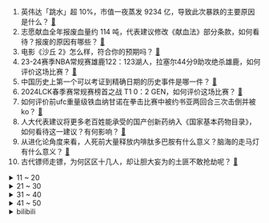 1. 英伟达「跳水」超 10%，市值一夜蒸发 9234 亿，导致此次暴跌的主要原因是什么？ [:link:](https://www.zhihu.com/question/647709306)
2. 志愿献血全年报废血量约 114 吨，代表建议修改《献血法》部分条款，如何看待？报废的原因有哪些？ [:link:](https://www.zhihu.com/question/647148461)
3. 电影《沙丘 2》怎么样，符合你的预期吗？ [:link:](https://www.zhihu.com/question/647447394)
4. 23-24赛季NBA常规赛雄鹿122：123湖人，拉塞尔44分9助攻绝杀雄鹿，如何评价这场比赛？ [:link:](https://www.zhihu.com/question/647734894)
5. 中国历史上第一个可以考证到精确日期的历史事件是哪一件？ [:link:](https://www.zhihu.com/question/644408539)
6. 2024LCK春季赛常规赛榜首之战 T1 0：2 GEN，如何评价这场比赛？ [:link:](https://www.zhihu.com/question/647745065)
7. 如何评价前ufc重量级铁血纳甘诺在拳击比赛中被约书亚两回合三次击倒并被ko？ [:link:](https://www.zhihu.com/question/647698777)
8. 人大代表建议将更多老百姓能承受的国产创新药纳入《国家基本药物目录》，如何看待这一建议？有何影响？ [:link:](https://www.zhihu.com/question/647555859)
9. 从进化论角度来看，人死前大量释放内啡肽多巴胺有什么意义？脑海的走马灯有什么意义？ [:link:](https://www.zhihu.com/question/639567256)
10. 古代镖师走镖，为何区区十几人，却让胆大妄为的土匪不敢抢劫呢？ [:link:](https://www.zhihu.com/question/624944310)
<details>
<summary>11 ~ 20</summary>

11. 多伦多大学排名加拿大第一，为什么很多人并不推荐呢？ [:link:](https://www.zhihu.com/question/314764524)
12. 电影《周处除三害》中程小美的戏份表达了什么？ [:link:](https://www.zhihu.com/question/647215787)
13. 领导在群里@我说「最近辛苦下」，我该怎么回复? [:link:](https://www.zhihu.com/question/646303584)
14. 马克龙称「欧洲国家不应做胆小鬼」，支持乌克兰不应设限，梅德韦杰夫回应俄法关系再无红线，对局势有何影响？ [:link:](https://www.zhihu.com/question/647703171)
15. 万科已存入 6.47 亿美元到指定账户，全数偿付本月到期票据本息，偿债工作有序铺排，哪些信息值得关注？ [:link:](https://www.zhihu.com/question/647645074)
16. 《海贼王》作者尾田荣一郎发声悼念鸟山明「同为漫画家才意识到跟他的差距有多巨大」，对此你有什么想说的？ [:link:](https://www.zhihu.com/question/647556529)
17. 电视剧神探狄仁杰中有哪些细思极恐的剧情？ [:link:](https://www.zhihu.com/question/380553954)
18. 大学生初读《资本论》应该从哪里开始？ [:link:](https://www.zhihu.com/question/647443055)
19. 女性如何在古代成就一番事业？ [:link:](https://www.zhihu.com/question/641348364)
20. 如何看待单身女性逆势买房？ [:link:](https://www.zhihu.com/question/647552158)
</details>
<details>
<summary>21 ~ 30</summary>

21. 如何看待乌合麒麟评价鸟山明离世「代表日本漫画的黄金时代落幕了」？ [:link:](https://www.zhihu.com/question/647599785)
22. 你离传统文化最近的「连接点」是什么？哪个瞬间你曾感受到属于自己传统文化的「血脉觉醒」？ [:link:](https://www.zhihu.com/question/646640213)
23. 我写小说写到快十万字的时候就写不动了，脑袋要炸了,你们遇到过这样的问题吗？ [:link:](https://www.zhihu.com/question/638853268)
24. 为什么无根生一帮人不救澄真？ [:link:](https://www.zhihu.com/question/647595466)
25. 如果用「演出」的心态来上班，会是什么样子的？ [:link:](https://www.zhihu.com/question/646802850)
26. 如果你是一个古代的普通女子，要怎样才能过好自己的一生？ [:link:](https://www.zhihu.com/question/632381657)
27. 如何评价檀健次、张婧仪主演的电影《被我弄丢的你》？ [:link:](https://www.zhihu.com/question/647470370)
28. 网飞版《三体》发布终极预告，有哪些不易察觉的细节？ [:link:](https://www.zhihu.com/question/647554680)
29. 如果我一秒能打出一百拳，能打败泰森吗？ [:link:](https://www.zhihu.com/question/590326585)
30. 为什么很少有人能够成功地模仿巴菲特的投资风格？ [:link:](https://www.zhihu.com/question/639777493)
</details>
<details>
<summary>31 ~ 40</summary>

31. 让你得到什么，你就会觉得此生无憾了？ [:link:](https://www.zhihu.com/question/646825151)
32. 买给爷爷奶奶的手机怎么选？ [:link:](https://www.zhihu.com/question/643887011)
33. 文笔挑战：“碧水悠悠映山容，________”，你会怎么接下一句？ [:link:](https://www.zhihu.com/question/647693454)
34. 最高法谈隐形加班认定标准，包括「付出实质性劳动」和「明显占用时间」，这将带来哪些影响？ [:link:](https://www.zhihu.com/question/647546272)
35. 如何评价丹尼斯·维伦纽瓦执导的科幻电影《沙丘 2》？ [:link:](https://www.zhihu.com/question/647202668)
36. 有没有性价比较高的适合学生党使用的智能手表推荐？ [:link:](https://www.zhihu.com/question/645096593)
37. 吴谦表示解放军练兵备战，打「独」促统，释放了什么信号？哪些信息值得关注？ [:link:](https://www.zhihu.com/question/647778769)
38. OpenAI 首席执行官奥特曼重返公司董事会，至此董事会共有 7 名成员，会带来哪些变化？ [:link:](https://www.zhihu.com/question/647689403)
39. 香港楼市爆火，有新盘超额认购达 34 倍，开发商称大客户限购4套，小客户2套，哪些信息值得关注？ [:link:](https://www.zhihu.com/question/647539558)
40. 23-24 赛季 NBA雄鹿 122:123 湖人，如何评价这场比赛？ [:link:](https://www.zhihu.com/question/647708369)
</details>
<details>
<summary>41 ~ 50</summary>

41. 2024 LPL 春季赛TES 2:0 OMG，如何评价这场比赛？ [:link:](https://www.zhihu.com/question/647622866)
42. 为何《银河英雄传说》这部小说曾经影响了那么多人，现在却很少被人提起了？ [:link:](https://www.zhihu.com/question/21552327)
43. 为什么龙珠中的撒旦风评很好？ [:link:](https://www.zhihu.com/question/640430354)
44. 什么牌子的吸奶器比较好用不贵啊？ [:link:](https://www.zhihu.com/question/432029405)
45. 有哪些观赏性很高的几何图形？ [:link:](https://www.zhihu.com/question/61696960)
46. 政协委员呼吁推广无痛分娩，称「不能把生孩子疼当做天经地义」，无痛分娩的普及有哪些难点？ [:link:](https://www.zhihu.com/question/647599573)
47. 《斗破苍穹》中萧炎真的是靠药老才成为斗帝的吗？ [:link:](https://www.zhihu.com/question/325197543)
48. 宇宙到底是有限的还是无限的？ [:link:](https://www.zhihu.com/question/348179363)
49. 没看过电影《沙丘 1》能直接看懂《沙丘 2》吗？ [:link:](https://www.zhihu.com/question/647164327)
50. 有喜欢《长相思》防风意映的吗? [:link:](https://www.zhihu.com/question/618028812)
</details><details>
<summary>bilibili</summary>

</details>